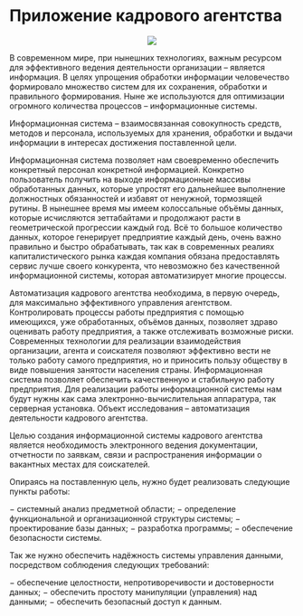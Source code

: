 # Приложение кадрового агентства

<p align="center"><img src="https://i.imgur.com/a9QWW0v.png"></p>

В современном мире, при нынешних технологиях, важным ресурсом для эффективного ведения деятельности организации – является информация. В целях упрощения обработки информации человечество формировало множество систем для их сохранения, обработки и правильного формирования. Ныне же используются для оптимизации огромного количества процессов – информационные системы.

Информационная система – взаимосвязанная совокупность средств, методов и персонала, используемых для хранения, обработки и выдачи информации в интересах достижения поставленной цели.

Информационная система позволяет нам своевременно обеспечить конкретный персонал конкретной информацией. Конкретно пользователь получить на выходе информационные массивы обработанных данных, которые упростят его дальнейшее выполнение должностных обязанностей и избавят от ненужной, тормозящей рутины.
В нынешнее время мы имеем колоссальные объёмы данных, которые исчисляются зеттабайтами и продолжают расти в геометрической прогрессии каждый год. Всё то большое количество данных, которое генерирует предприятие каждый день, очень важно правильно и быстро обрабатывать, так как в современных реалиях капиталистического рынка каждая компания обязана предоставлять сервис лучше своего конкурента, что невозможно без качественной информационной системы, которая автоматизирует многие процессы.

Автоматизация кадрового агентства необходима, в первую очередь, для максимально эффективного управления агентством. Контролировать процессы работы предприятия с помощью имеющихся, уже обработанных, объёмов данных, позволяет здраво оценивать работу предприятия, а также отслеживать возможные риски. Современных технологии для реализации взаимодействия организации, агента и соискателя позволяют эффективно вести не только работу самого предприятия, но и приносить пользу обществу в виде повышения занятости населения страны. Информационная система позволяет обеспечить качественную и стабильную работу предприятия.
Для реализации работы информационной системы нам будут нужны как сама электронно-вычислительная аппаратура, так серверная установка.
Объект исследования – автоматизация деятельности кадрового агентства.

Целью создания информационной системы кадрового агентства является необходимость электронного ведения документации, отчетности по заявкам, связи и распространения информации о вакантных местах для соискателей.

Опираясь на поставленную цель, нужно будет реализовать следующие пункты работы:

− системный анализ предметной области;
− определение функциональной и организационной структуры системы;
− проектирование базы данных;
− разработка программы;
− обеспечение безопасности системы.

Так же нужно обеспечить надёжность системы управления данными, посредством соблюдения следующих требований:

− обеспечение целостности, непротиворечивости и достоверности данных;
− обеспечить простоту манипуляции (управления) над данными;
− обеспечить безопасный доступ к данным.
